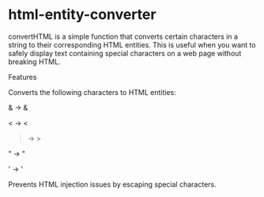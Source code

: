 # html-entity-converter

convertHTML is a simple function that converts certain characters in a string to their corresponding HTML entities. This is useful when you want to safely display text containing special characters on a web page without breaking HTML.

Features

Converts the following characters to HTML entities:

& → &amp;

< → &lt;

> → &gt;

" → &quot;

' → &apos;

Prevents HTML injection issues by escaping special characters.
